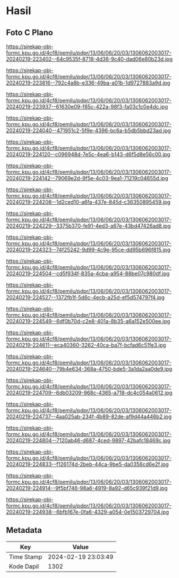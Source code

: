 # Hasil

## Foto C Plano

https://sirekap-obj-formc.kpu.go.id/4cf8/pemilu/pdpr/13/06/06/20/03/1306062003017-20240219-223402--64c9535f-8718-4d36-9c40-dad06e80b23d.jpg

https://sirekap-obj-formc.kpu.go.id/4cf8/pemilu/pdpr/13/06/06/20/03/1306062003017-20240219-223816--792c4a8b-e336-49ba-a01b-1d9727883a9d.jpg

https://sirekap-obj-formc.kpu.go.id/4cf8/pemilu/pdpr/13/06/06/20/03/1306062003017-20240219-223937--61630e09-f85c-422a-98f3-fa03c1c0e4dc.jpg

https://sirekap-obj-formc.kpu.go.id/4cf8/pemilu/pdpr/13/06/06/20/03/1306062003017-20240219-224040--471951c2-5f9e-4396-bc6a-b5db5bbd23ad.jpg

https://sirekap-obj-formc.kpu.go.id/4cf8/pemilu/pdpr/13/06/06/20/03/1306062003017-20240219-224120--c096948d-7e5c-4ea6-b143-d6f5d8e56c00.jpg

https://sirekap-obj-formc.kpu.go.id/4cf8/pemilu/pdpr/13/06/06/20/03/1306062003017-20240219-224142--79069e2d-9f5e-4c03-9ea1-71219c04655d.jpg

https://sirekap-obj-formc.kpu.go.id/4cf8/pemilu/pdpr/13/06/06/20/03/1306062003017-20240219-224208--1d2ced10-a6fa-437e-845d-c36350895459.jpg

https://sirekap-obj-formc.kpu.go.id/4cf8/pemilu/pdpr/13/06/06/20/03/1306062003017-20240219-224229--3375b370-fe91-4ed3-a67e-43bd47426ad8.jpg

https://sirekap-obj-formc.kpu.go.id/4cf8/pemilu/pdpr/13/06/06/20/03/1306062003017-20240219-224323--74f25242-9d99-4c9e-95ce-dd95b696f815.jpg

https://sirekap-obj-formc.kpu.go.id/4cf8/pemilu/pdpr/13/06/06/20/03/1306062003017-20240219-224504--cd5f934f-835a-4cba-a954-88be07c980df.jpg

https://sirekap-obj-formc.kpu.go.id/4cf8/pemilu/pdpr/13/06/06/20/03/1306062003017-20240219-224527--1372fb1f-5d6c-4ecb-a25d-ef5d574797f4.jpg

https://sirekap-obj-formc.kpu.go.id/4cf8/pemilu/pdpr/13/06/06/20/03/1306062003017-20240219-224549--6df0b70d-c2e8-401a-8b35-a6a152e500ee.jpg

https://sirekap-obj-formc.kpu.go.id/4cf8/pemilu/pdpr/13/06/06/20/03/1306062003017-20240219-224611--eca40360-3262-40ca-ba7f-bcfad6c51fe3.jpg

https://sirekap-obj-formc.kpu.go.id/4cf8/pemilu/pdpr/13/06/06/20/03/1306062003017-20240219-224640--79b4e634-368a-4750-bde5-3a1da2aa0de9.jpg

https://sirekap-obj-formc.kpu.go.id/4cf8/pemilu/pdpr/13/06/06/20/03/1306062003017-20240219-224709--6db03209-968c-4365-a718-dc4c054a0612.jpg

https://sirekap-obj-formc.kpu.go.id/4cf8/pemilu/pdpr/13/06/06/20/03/1306062003017-20240219-224737--4aa025ab-234f-4b89-82de-af9d44a446b2.jpg

https://sirekap-obj-formc.kpu.go.id/4cf8/pemilu/pdpr/13/06/06/20/03/1306062003017-20240219-224804--7120ab46-d687-4ced-9897-42bafc18469c.jpg

https://sirekap-obj-formc.kpu.go.id/4cf8/pemilu/pdpr/13/06/06/20/03/1306062003017-20240219-224833--f126174d-2beb-44ca-9be5-da0356cd6e2f.jpg

https://sirekap-obj-formc.kpu.go.id/4cf8/pemilu/pdpr/13/06/06/20/03/1306062003017-20240219-224914--9f5bf746-98a6-4919-8a92-d65c939f21d9.jpg

https://sirekap-obj-formc.kpu.go.id/4cf8/pemilu/pdpr/13/06/06/20/03/1306062003017-20240219-224938--6bfb167e-0fa6-4329-a054-0e1503729704.jpg


## Metadata

| Key        | Value               |
| ---------- | ------------------- |
| Time Stamp | 2024-02-19 23:03:49 |
| Kode Dapil | 1302                |



